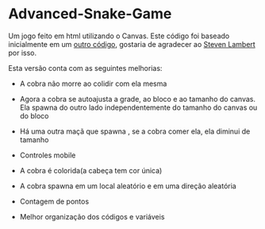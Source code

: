 # Advanced-Snake-Game
Um jogo feito em html utilizando o Canvas.
Este código foi baseado inicialmente em um [outro código](https://gist.github.com/straker/ff00b4b49669ad3dec890306d348adc4),  gostaria de agradecer ao [Steven Lambert](https://gist.github.com/straker)
por isso. 


Esta versão conta com as seguintes melhorias:
<p>

- A cobra não morre ao colidir com ela mesma<p>
- Agora a cobra se autoajusta a grade, ao bloco e ao tamanho do canvas.
Ela spawna do outro lado independentemente do tamanho do canvas ou do bloco<p>
- Há uma outra maçã que spawna , se a cobra comer ela, ela diminui de tamanho<p>
- Controles mobile <p>
- A cobra é colorida(a cabeça tem cor única)<p>
- A cobra spawna em um local aleatório e em uma direção aleatória<p>
- Contagem de pontos<p>
- Melhor organização dos códigos e variáveis <p>
